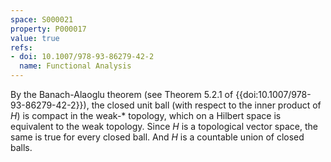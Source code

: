 ```yaml
---
space: S000021
property: P000017
value: true
refs:
- doi: 10.1007/978-93-86279-42-2
  name: Functional Analysis
---
```

By the Banach-Alaoglu theorem (see Theorem 5.2.1 of
{{doi:10.1007/978-93-86279-42-2}}), the closed unit ball (with respect
to the inner product of $H$) is compact in the weak-* topology, which
on a Hilbert space is equivalent to the weak topology.  Since $H$ is a
topological vector space, the same is true for every closed ball.  And
$H$ is a countable union of closed balls.
